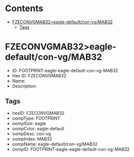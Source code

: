



Contents
========

* [FZECONVGMAB32>eagle-default/con-vg/MAB32](#fzeconvgmab32eagle-defaultcon-vgmab32)
	* [Tags](#tags)

# FZECONVGMAB32>eagle-default/con-vg/MAB32

- ID: FOOTPRINT-eagle-eagle-default-con-vg-MAB32
- Hex ID: FZECONVGMAB32
- Name: 
- Description: 

## Tags

- hexID: FZECONVGMAB32
- oompType: FOOTPRINT
- oompSize: eagle
- oompColor: eagle-default
- oompDesc: con-vg
- oompIndex: MAB32
- oompName: eagle-default/con-vg/MAB32
- oompID: FOOTPRINT-eagle-eagle-default-con-vg-MAB32
